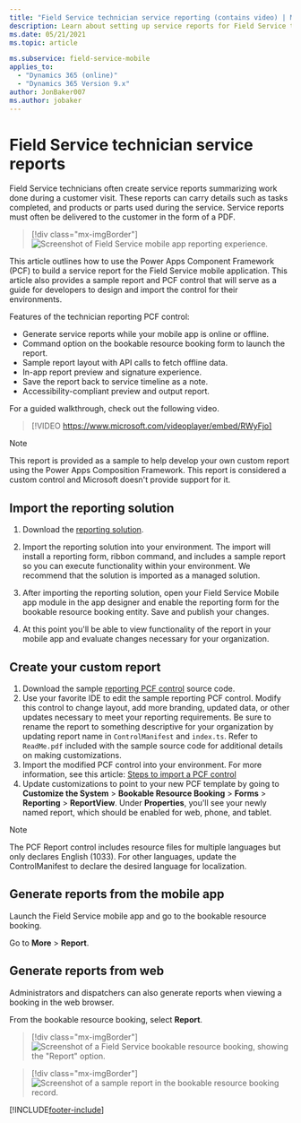 ```yaml
---
title: "Field Service technician service reporting (contains video) | MicrosoftDocs"
description: Learn about setting up service reports for Field Service technicians
ms.date: 05/21/2021
ms.topic: article

ms.subservice: field-service-mobile
applies_to: 
  - "Dynamics 365 (online)"
  - "Dynamics 365 Version 9.x"
author: JonBaker007
ms.author: jobaker
---
```


# Field Service technician service reports

Field Service technicians often create service reports summarizing work done during a customer visit. These reports can carry details such as tasks completed, and products or parts used during the service. Service reports must often be delivered to the customer in the form of a PDF.

> [!div class="mx-imgBorder"]
> ![Screenshot of Field Service mobile app reporting experience.](../media/mobile-2020-reporting-app.png)

This article outlines how to use the Power Apps Component Framework (PCF) to build a service report for the Field Service mobile application. This article also provides a sample report and PCF control that will serve as a guide for developers to design and import the control for their environments.

Features of the technician reporting PCF control:

- Generate service reports while your mobile app is online or offline.
- Command option on the bookable resource booking form to launch the report.
- Sample report layout with API calls to fetch offline data.
- In-app report preview and signature experience.
- Save the report back to service timeline as a note.
- Accessibility-compliant preview and output report.


For a guided walkthrough, check out the following video.

> [!VIDEO https://www.microsoft.com/videoplayer/embed/RWyFjo]

> [!NOTE]
> This report is provided as a sample to help develop your own custom report using the Power Apps Composition Framework. This report is considered a custom control and Microsoft doesn't provide support for it. 

## Import the reporting solution

1. Download the [reporting solution](https://aka.ms/fsmreporting-solution).

1. Import the reporting solution into your environment. The import will install a reporting form, ribbon command, and includes a sample report so you can execute functionality within your environment. We recommend that the solution is imported as a managed solution.

1. After importing the reporting solution, open your Field Service Mobile app module in the app designer and enable the reporting form for the bookable resource booking entity. Save and publish your changes.

1. At this point you'll be able to view functionality of the report in your mobile app and evaluate changes necessary for your organization.

## Create your custom report

1. Download the sample [reporting PCF control](https://aka.ms/fsmreporting-pcf) source code. 
2. Use your favorite IDE to edit the sample reporting PCF control. Modify this control to change layout, add more branding, updated data, or other updates necessary to meet your reporting requirements. Be sure to rename the report to something descriptive for your organization by updating report name in ```ControlManifest``` and ```index.ts```. Refer to ```ReadMe.pdf``` included with the sample source code for additional details on making customizations. 
3. Import the modified PCF control into your environment. For more information, see this article: [Steps to import a PCF control](/power-apps/developer/component-framework/import-custom-controls)
4. Update customizations to point to your new PCF template by going to **Customize the System** > **Bookable Resource Booking** > **Forms** > **Reporting** > **ReportView**. Under **Properties**, you'll see your newly named report, which should be enabled for web, phone, and tablet. 

> [!NOTE]
> The PCF Report control includes resource files for multiple languages but only declares English (1033). For other languages, update the ControlManifest to declare the desired language for localization.

## Generate reports from the mobile app

Launch the Field Service mobile app and go to the bookable resource booking.

Go to **More** > **Report**.

## Generate reports from web

Administrators and dispatchers can also generate reports when viewing a booking in the web browser.

From the bookable resource booking, select **Report**.

> [!div class="mx-imgBorder"]
> ![Screenshot of a Field Service bookable resource booking, showing the "Report" option.](../media/mobile-2020-reporting-web1.png)

> [!div class="mx-imgBorder"]
> ![Screenshot of a sample report in the bookable resource booking record.](../media/mobile-2020-reporting-web2.png)


[!INCLUDE[footer-include](../../includes/footer-banner.md)]


